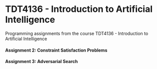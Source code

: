 # TDT4136 - Introduction to Artificial Intelligence
Programming assignments from the course TDT4136 - Introduction to Artificial Intelligence

#### Assignment 2: Constraint Satisfaction Problems

#### Assignment 3: Adversarial Search
